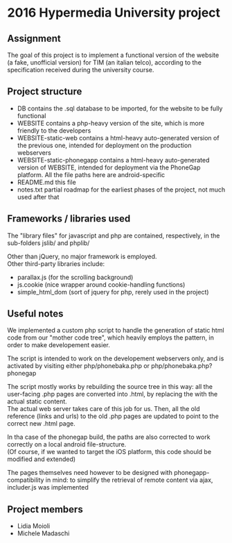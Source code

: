 # 2016 Hypermedia University project

## Assignment

The goal of this project is to implement a functional version of the website (a fake, unofficial version)
for TIM (an italian telco), according to the specification received during the university course.

## Project structure

* DB contains the .sql database to be imported, for the website to be fully functional
* WEBSITE contains a php-heavy version of the site, which is more friendly to the developers
* WEBSITE-static-web contains a html-heavy auto-generated version of the previous one, intended
    for deployment on the production webservers
* WEBSITE-static-phonegapp contains a html-heavy auto-generated version of WEBSITE, intended for
    deployment via the PhoneGap platform. All the file paths here are android-specific
* README.md this file
* notes.txt partial roadmap for the earliest phases of the project, not much used after that

## Frameworks / libraries used

The "library files" for javascript and php are contained, respectively, in the sub-folders
jslib/ and phplib/

Other than jQuery, no major framework is employed.  
Other third-party libraries include:

* parallax.js (for the scrolling background)
* js.cookie (nice wrapper around cookie-handling functions)
* simple_html_dom (sort of jquery for php, rerely used in the project)

## Useful notes

We implemented a custom php script to handle the generation of static html code from our
"mother code tree", which heavily employs the <?php include "file" ?> pattern,
in order to make developement easier.

The script is intended to work on the developement webservers only, and is activated by
visiting either php/phonebaka.php or php/phonebaka.php?phonegap

The script mostly works by rebuilding the source tree in this way: all the user-facing
.php pages are converted into .html, by replacing the <?php include "file" ?> with the
actual static content.  
The actual web server takes care of this job for us. Then, all the old reference (links
and urls) to the old .php pages are updated to point to the correct new .html page.

In tha case of the phonegap build, the paths are also corrected to work correctly on a
local android file-structure.  
(Of course, if we wanted to target the iOS platform, this code should be modified and extended)

The pages themselves need however to be designed with phonegapp-compatibility in mind:
to simplify the retrieval of remote content via ajax, includer.js was implemented

## Project members

* Lidia Moioli
* Michele Madaschi

